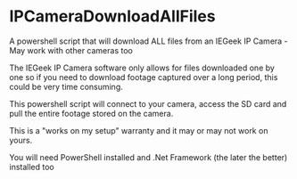 # IPCameraDownloadAllFiles
A powershell script that will download ALL files from an IEGeek IP Camera - May work with other cameras too

The IEGeek IP Camera software only allows for files downloaded one by one so if you need to download footage captured over a long period, this could be very time consuming.

This powershell script will connect to your camera, access the SD card and pull the entire footage stored on the camera.

This is a "works on my setup" warranty and it may or may not work on yours.

You will need PowerShell installed and .Net Framework (the later the better) installed too
